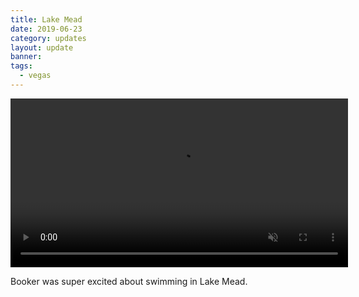 ```yaml
---
title: Lake Mead
date: 2019-06-23
category: updates
layout: update
banner: 
tags:
  - vegas
---
```


<video muted controls width="540">
    <source src="{{ site.cdn }}/vid/updates/nevada/lake-mead/booker-swimming.mp4" type="video/mp4">
</video>

<p class="text-center">
    Booker was super excited about swimming in Lake Mead.
</p>